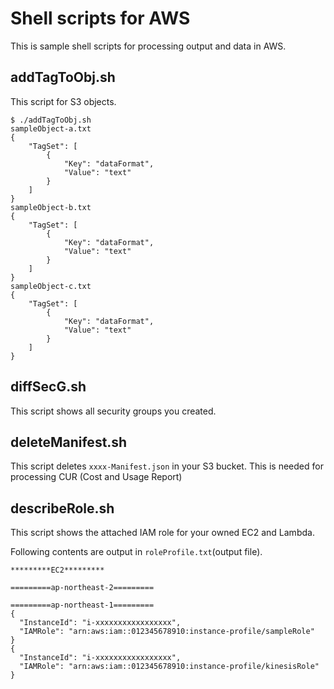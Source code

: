 # Shell scripts for AWS
This is sample shell scripts for processing output and data in AWS.

## addTagToObj.sh
This script for S3 objects.

```
$ ./addTagToObj.sh
sampleObject-a.txt
{
    "TagSet": [
        {
            "Key": "dataFormat",
            "Value": "text"
        }
    ]
}
sampleObject-b.txt
{
    "TagSet": [
        {
            "Key": "dataFormat",
            "Value": "text"
        }
    ]
}
sampleObject-c.txt
{
    "TagSet": [
        {
            "Key": "dataFormat",
            "Value": "text"
        }
    ]
}
```

## diffSecG.sh
This script shows all security groups you created.

## deleteManifest.sh
This script deletes `xxxx-Manifest.json` in your S3 bucket. This is needed for processing CUR (Cost and Usage Report)

## describeRole.sh
This script shows the attached IAM role for your owned EC2 and Lambda.

Following contents are output in `roleProfile.txt`(output file).

```
*********EC2*********

=========ap-northeast-2=========

=========ap-northeast-1=========
{
  "InstanceId": "i-xxxxxxxxxxxxxxxxx",
  "IAMRole": "arn:aws:iam::012345678910:instance-profile/sampleRole"
}
{
  "InstanceId": "i-xxxxxxxxxxxxxxxxx",
  "IAMRole": "arn:aws:iam::012345678910:instance-profile/kinesisRole"
}
```
